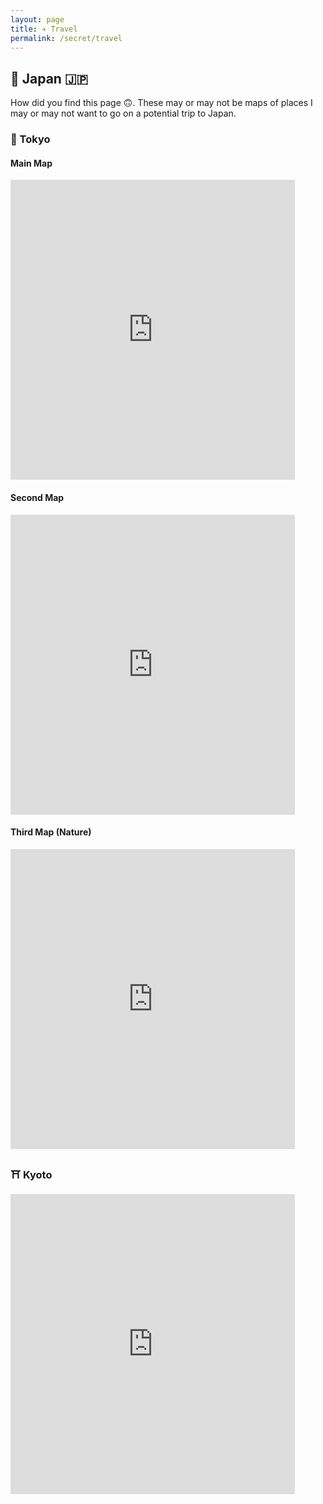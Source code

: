 ```yaml
---
layout: page
title: ✈️ Travel
permalink: /secret/travel
---
```


## 🗾 Japan 🇯🇵
How did you find this page 🙃. These may or may not be maps of places I may or may not want to go on a potential trip to Japan.

### 🗼 Tokyo

#### Main Map
<iframe src="https://www.google.com/maps/d/u/1/embed?mid=1d5-z3UtFYndkFLSy-FSJ2v-yuexXNt0&ehbc=2E312F&noprof=1" style="height:480px;width:455px;border:none"></iframe>

#### Second Map 
<iframe src="https://www.google.com/maps/d/u/1/embed?mid=1-r0EVJWtA_WQ_t8jBGS3RMdIP4zlOyQ&ehbc=2E312F&noprof=1" style="height:480px;width:455px;border:none"></iframe>

#### Third Map (Nature)
<iframe src="https://www.google.com/maps/d/u/1/embed?mid=17MPCk4FVNuWwvG0vCLXCWkkTOL7779U&ehbc=2E312F&noprof=1" style="height:480px;width:455px;border:none"></iframe>

### ⛩️ Kyoto
<iframe src="https://www.google.com/maps/d/u/1/embed?mid=1YhP8nfzz2X9_FaYFzGDuG6I0ajblsGQ&ehbc=2E312F&noprof=1" style="height:480px;width:455px;border:none"></iframe>
